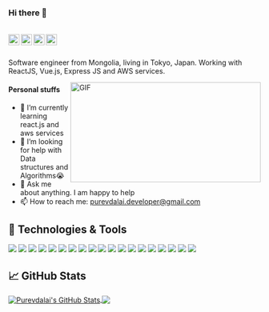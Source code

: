 ### Hi there 👋

<br/>

<a href="https://www.linkedin.com/in/purevdalai-zangad/">
  <img align="left" alt="Purevdalai's LinkdeIN" width="22px" src="https://cdn.jsdelivr.net/npm/simple-icons@v3/icons/linkedin.svg" />
</a>

<a href="https://twitter.com/Purevdalai_z">
  <img align="left" alt="Purevdalai | Twitter" width="22px" src="https://cdn.jsdelivr.net/npm/simple-icons@v3/icons/twitter.svg" />
</a>

<a href="https://www.facebook.com/Z.Purevdalai/">
  <img align="left" alt="Purevdalai's LinkdeIN" width="22px" src="https://cdn.jsdelivr.net/npm/simple-icons@v3/icons/facebook.svg" />
</a>

<a href="https://www.instagram.com/purevdalai_zangad/">
  <img align="left" alt="Purevdalai's Instagram" width="22px" src="https://cdn.jsdelivr.net/npm/simple-icons@v3/icons/instagram.svg" />
</a>

<br/>
<br/>

Software engineer from Mongolia, living in Tokyo, Japan. Working with ReactJS, Vue.js, Express JS and AWS services.

  <img align="right" alt="GIF" src="https://media.giphy.com/media/XHdoYEFRgEojccUV1V/giphy.gif" width="380" height="200" />

#### Personal stuffs
- 🌱 I’m currently learning react.js and aws services
- 🤔 I’m looking for help with Data structures and Algorithms😭
- 💬 Ask me about anything. I am happy to help
- 📫 How to reach me: purevdalai.developer@gmail.com


## 🔧 Technologies & Tools
![](https://img.shields.io/badge/OS-Linux-informational?style=flat&logo=linux&logoColor=white&color=2bbc8a)
![](https://img.shields.io/badge/Editor-VSCode-informational?style=flat&logo=visual-studio-code&logoColor=white&color=2bbc8a)
![](https://img.shields.io/badge/Code-Python-informational?style=flat&logo=python&logoColor=white&color=2bbc8a)
![](https://img.shields.io/badge/Code-PHP-informational?style=flat&logo=php&logoColor=white&color=2bbc8a)
![](https://img.shields.io/badge/Framework-Laravel-informational?style=flat&logo=laravel&logoColor=white&color=2bbc8a)
![](https://img.shields.io/badge/Framework-Django-informational?style=flat&logo=django&logoColor=white&color=2bbc8a)
![](https://img.shields.io/badge/Framework-Express.JS-informational?style=flat&logo=node.js&logoColor=white&color=2bbc8a)
![](https://img.shields.io/badge/Code-JavaScript-informational?style=flat&logo=javascript&logoColor=white&color=2bbc8a)
![](https://img.shields.io/badge/Code-JQuery-informational?style=flat&logo=jquery&logoColor=white&color=2bbc8a)
![](https://img.shields.io/badge/Code-React.JS-informational?style=flat&logo=react&logoColor=white&color=2bbc8a)
![](https://img.shields.io/badge/Code-React%20Native-informational?style=flat&logo=react&logoColor=white&color=2bbc8a)
![](https://img.shields.io/badge/Code-Vue.JS-informational?style=flat&logo=vue.js&logoColor=white&color=2bbc8a)
![](https://img.shields.io/badge/Code-Ionic-informational?style=flat&logo=ionic&logoColor=white&color=2bbc8a)
![](https://img.shields.io/badge/Code-Bootstrap-informational?style=flat&logo=bootstrap&logoColor=white&color=2bbc8a)
![](https://img.shields.io/badge/Shell-Bash-informational?style=flat&logo=gnu-bash&logoColor=white&color=2bbc8a)
![](https://img.shields.io/badge/Tools-MySQL-informational?style=flat&logo=mysql&logoColor=white&color=2bbc8a)
![](https://img.shields.io/badge/Tools-PostgreSQL-informational?style=flat&logo=postgresql&logoColor=white&color=2bbc8a)
![](https://img.shields.io/badge/Tools-Docker-informational?style=flat&logo=docker&logoColor=white&color=2bbc8a)
![](https://img.shields.io/badge/Tools-AWS-informational?style=flat&logo=amazon-aws&logoColor=white&color=2bbc8a)


## &#x1f4c8; GitHub Stats
<a href="https://github.com/Purevdalai/Purevdalai">
  <img align="center" src="https://github-readme-stats.vercel.app/api?username=Purevdalai&show_icons=true&line_height=27&count_private=true&title_color=ffffff&text_color=c9cacc&icon_color=2bbc8a&bg_color=1d1f21" alt="Purevdalai's GitHub Stats" />
</a>

<a href="https://github.com/Purevdalai/Purevdalai">
  <img align="center" src="https://github-readme-stats.vercel.app/api/top-langs/?username=Purevdalai&hide=java,html&title_color=ffffff&text_color=c9cacc&icon_color=2bbc8a&bg_color=1d1f21" />
</a>

<!--- 
bhisheknaiidu
MartinHeinz
---> 

